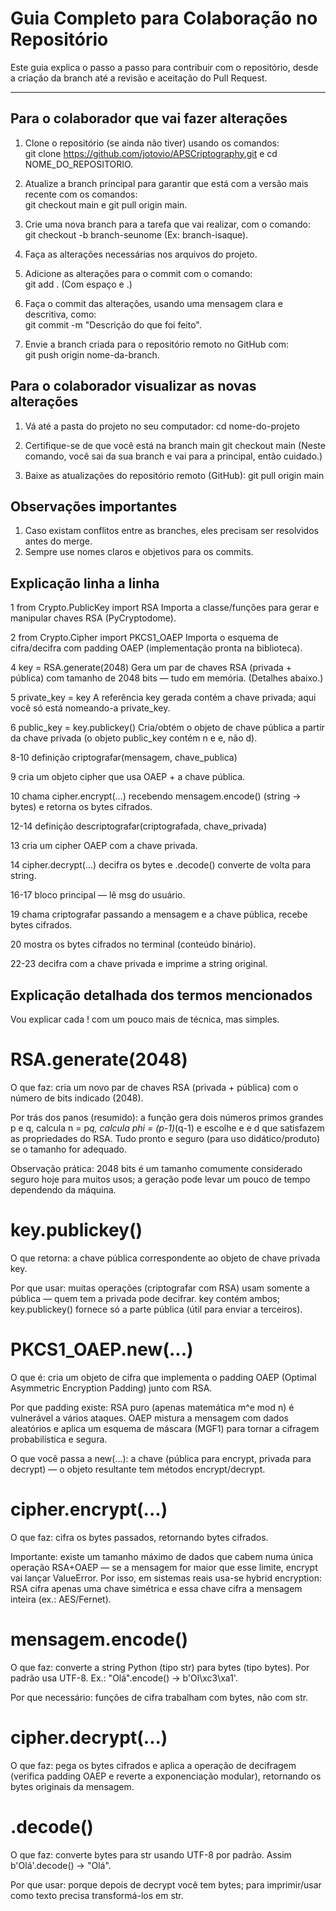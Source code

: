 # Guia Completo para Colaboração no Repositório

Este guia explica o passo a passo para contribuir com o repositório, desde a criação da branch até a revisão e aceitação do Pull Request.

---

## Para o colaborador que vai fazer alterações

1. Clone o repositório (se ainda não tiver) usando os comandos:  
git clone https://github.com/jotovio/APSCriptography.git e cd NOME_DO_REPOSITORIO.

2. Atualize a branch principal para garantir que está com a versão mais recente com os comandos:  
git checkout main e git pull origin main.

3. Crie uma nova branch para a tarefa que vai realizar, com o comando:  
git checkout -b branch-seunome (Ex: branch-isaque).

4. Faça as alterações necessárias nos arquivos do projeto.

5. Adicione as alterações para o commit com o comando:  
git add . (Com espaço e .)

6. Faça o commit das alterações, usando uma mensagem clara e descritiva, como:  
git commit -m "Descrição do que foi feito".

7. Envie a branch criada para o repositório remoto no GitHub com:  
git push origin nome-da-branch.


## Para o colaborador visualizar as novas alterações

1. Vá até a pasta do projeto no seu computador:
cd nome-do-projeto

2. Certifique-se de que você está na branch main
git checkout main (Neste comando, você sai da sua branch e vai para a principal, então cuidado.)

3. Baixe as atualizações do repositório remoto (GitHub):
git pull origin main

## Observações importantes

1. Caso existam conflitos entre as branches, eles precisam ser resolvidos antes do merge.  
2. Sempre use nomes claros e objetivos para os commits.




## Explicação linha a linha

1 from Crypto.PublicKey import RSA
Importa a classe/funções para gerar e manipular chaves RSA (PyCryptodome).

2 from Crypto.Cipher import PKCS1_OAEP
Importa o esquema de cifra/decifra com padding OAEP (implementação pronta na biblioteca).

4 key = RSA.generate(2048)
Gera um par de chaves RSA (privada + pública) com tamanho de 2048 bits — tudo em memória. (Detalhes abaixo.)

5 private_key = key
A referência key gerada contém a chave privada; aqui você só está nomeando-a private_key.

6 public_key = key.publickey()
Cria/obtém o objeto de chave pública a partir da chave privada (o objeto public_key contém n e e, não d).

8-10 definição criptografar(mensagem, chave_publica)

9 cria um objeto cipher que usa OAEP + a chave pública.

10 chama cipher.encrypt(...) recebendo mensagem.encode() (string → bytes) e retorna os bytes cifrados.

12-14 definição descriptografar(criptografada, chave_privada)

13 cria um cipher OAEP com a chave privada.

14 cipher.decrypt(...) decifra os bytes e .decode() converte de volta para string.

16-17 bloco principal — lê msg do usuário.

19 chama criptografar passando a mensagem e a chave pública, recebe bytes cifrados.

20 mostra os bytes cifrados no terminal (conteúdo binário).

22-23 decifra com a chave privada e imprime a string original.


## Explicação detalhada dos termos mencionados

Vou explicar cada ! com um pouco mais de técnica, mas simples.

# RSA.generate(2048)

O que faz: cria um novo par de chaves RSA (privada + pública) com o número de bits indicado (2048).

Por trás dos panos (resumido): a função gera dois números primos grandes p e q, calcula n = p*q, calcula phi = (p-1)*(q-1) e escolhe e e d que satisfazem as propriedades do RSA. Tudo pronto e seguro (para uso didático/produto) se o tamanho for adequado.

Observação prática: 2048 bits é um tamanho comumente considerado seguro hoje para muitos usos; a geração pode levar um pouco de tempo dependendo da máquina.

# key.publickey()

O que retorna: a chave pública correspondente ao objeto de chave privada key.

Por que usar: muitas operações (criptografar com RSA) usam somente a pública — quem tem a privada pode decifrar. key contém ambos; key.publickey() fornece só a parte pública (útil para enviar a terceiros).

# PKCS1_OAEP.new(...)

O que é: cria um objeto de cifra que implementa o padding OAEP (Optimal Asymmetric Encryption Padding) junto com RSA.

Por que padding existe: RSA puro (apenas matemática m^e mod n) é vulnerável a vários ataques. OAEP mistura a mensagem com dados aleatórios e aplica um esquema de máscara (MGF1) para tornar a cifragem probabilística e segura.

O que você passa a new(...): a chave (pública para encrypt, privada para decrypt) — o objeto resultante tem métodos encrypt/decrypt.

# cipher.encrypt(...)

O que faz: cifra os bytes passados, retornando bytes cifrados.

Importante: existe um tamanho máximo de dados que cabem numa única operação RSA+OAEP — se a mensagem for maior que esse limite, encrypt vai lançar ValueError. Por isso, em sistemas reais usa-se hybrid encryption: RSA cifra apenas uma chave simétrica e essa chave cifra a mensagem inteira (ex.: AES/Fernet).

# mensagem.encode()

O que faz: converte a string Python (tipo str) para bytes (tipo bytes). Por padrão usa UTF-8. Ex.: "Olá".encode() → b'Ol\xc3\xa1'.

Por que necessário: funções de cifra trabalham com bytes, não com str.

# cipher.decrypt(...)

O que faz: pega os bytes cifrados e aplica a operação de decifragem (verifica padding OAEP e reverte a exponenciação modular), retornando os bytes originais da mensagem.

# .decode()

O que faz: converte bytes para str usando UTF-8 por padrão. Assim b'Olá'.decode() → "Olá".

Por que usar: porque depois de decrypt você tem bytes; para imprimir/usar como texto precisa transformá-los em str.